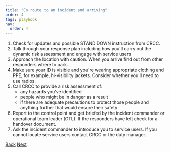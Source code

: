 ```yaml
---
title: "En route to an incident and arriving"
order: 4
tags: playbook
nav:
  order: 4
---
```


1. Check for updates and possible STAND DOWN instruction from CRCC.
2. Talk through your response plan including how you'll carry out the dynamic risk assessment and engage with service users
3. Approach the location with caution. When you arrive find out from other responders where to park.
4. Make sure your ID is visible and you're wearing appropriate clothing and PPE, for example, hi-visibility jackets. Consider whether you'll need to use radios.
5. Call CRCC to provide a risk assessment of:
    * any hazards you've identified
    * people who might be in danger as a result
    * if there are adequate precautions to protect those people and anything further that would ensure their safety
6. Report to the control point and get briefed by the incident commander or operational team leader (OTL). If the responders have left check for a handover document.
7. Ask the incident commander to introduce you to service users. If you cannot locate service users contact CRCC or the duty manager.

[Back](/at-your-home-base-preparing-to-deploy)
[Next](/providing-assistance-at-an-incident)
